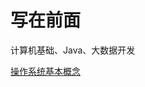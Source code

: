 # 写在前面
  计算机基础、Java、大数据开发

[操作系统基本概念](https://github.com/ZJHowe/JavaAndData/blob/gh-pages/%E6%93%8D%E4%BD%9C%E7%B3%BB%E7%BB%9F%E7%9B%B8%E5%85%B3/%E6%93%8D%E4%BD%9C%E7%B3%BB%E7%BB%9F%E5%9F%BA%E6%9C%AC%E6%A6%82%E5%BF%B5.md)

